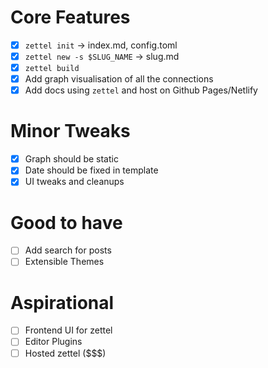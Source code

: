 # Core Features

- [x] `zettel init` -> index.md, config.toml
- [x] `zettel new -s $SLUG_NAME` -> slug.md
- [x] `zettel build`
- [x] Add graph visualisation of all the connections
- [x] Add docs using `zettel` and host on Github Pages/Netlify

# Minor Tweaks
- [x] Graph should be static
- [x] Date should be fixed in template
- [x] UI tweaks and cleanups

# Good to have
- [ ] Add search for posts
- [ ] Extensible Themes

# Aspirational
- [ ] Frontend UI for zettel
- [ ] Editor Plugins
- [ ] Hosted zettel ($$$)
